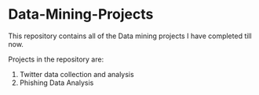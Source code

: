 # Data-Mining-Projects

This repository contains all of the Data mining projects I have completed till now.

Projects in the repository are:
  1. Twitter data collection and analysis
  2. Phishing Data Analysis
